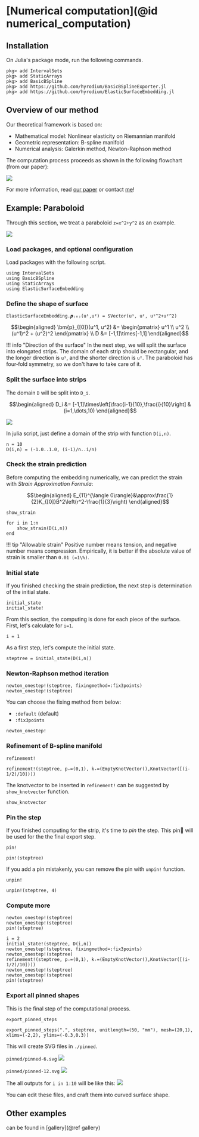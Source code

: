 # [Numerical computation](@id numerical_computation)

## Installation
On Julia's package mode, run the following commands.
```julia-repl
pkg> add IntervalSets
pkg> add StaticArrays
pkg> add BasicBSpline
pkg> add https://github.com/hyrodium/BasicBSplineExporter.jl
pkg> add https://github.com/hyrodium/ElasticSurfaceEmbedding.jl
```

## Overview of our method
Our theoretical framework is based on:

* Mathematical model: Nonlinear elasticity on Riemannian manifold
* Geometric representation: B-spline manifold
* Numerical analysis: Galerkin method, Newton-Raphson method

The computation process proceeds as shown in the following flowchart (from our paper):

![](img/flowchart.png)

For more information, read [our paper](https://arxiv.org/abs/2211.06372) or contact [me](https://twitter.com/Hyrodium)!

## Example: Paraboloid
Through this section, we treat a paraboloid ``z=x^2+y^2`` as an example.

![](img/Paraboloid1.png)

### Load packages, and optional configuration
Load packages with the following script.
```@example paraboloid
using IntervalSets
using BasicBSpline
using StaticArrays
using ElasticSurfaceEmbedding
```

### Define the shape of surface
```@example paraboloid
ElasticSurfaceEmbedding.𝒑₍₀₎(u¹,u²) = SVector(u¹, u², u¹^2+u²^2)
```

```math
\begin{aligned}
\bm{p}_{[0]}(u^1, u^2)
&= \begin{pmatrix}
u^1 \\
u^2 \\
(u^1)^2 + (u^2)^2
\end{pmatrix} \\
D
&= [-1,1]\times[-1,1]
\end{aligned}
```

!!! info "Direction of the surface"
    In the next step, we will split the surface into elongated strips.
    The domain of each strip should be rectangular, and the longer direction is `u¹`, and the shorter direction is `u²`.
    The paraboloid has four‐fold symmetry, so we don't have to take care of it.

### Split the surface into strips
The domain ``D`` will be split into ``D_i``.

```math
\begin{aligned}
D_i
&= [-1,1]\times\left[\frac{i-1}{10},\frac{i}{10}\right] & (i=1,\dots,10)
\end{aligned}
```

![](img/Paraboloid2.png)

In julia script, just define a domain of the strip with function `D(i,n)`.

```@example paraboloid
n = 10
D(i,n) = (-1.0..1.0, (i-1)/n..i/n)
```

### Check the strain prediction
Before computing the embedding numerically, we can predict the strain with *Strain Approximation Formula*:

```math
\begin{aligned}
E_{11}^{\langle 0\rangle}&\approx\frac{1}{2}K_{[0]}B^2\left(r^2-\frac{1}{3}\right)
\end{aligned}
```

```@docs
show_strain
```

```@example paraboloid
for i in 1:n
    show_strain(D(i,n))
end
```

!!! tip "Allowable strain"
    Positive number means tension, and negative number means compression.
    Empirically, it is better if the absolute value of strain is smaller than ``0.01 (=1\%)``.

### Initial state
If you finished checking the strain prediction, the next step is determination of the initial state.

```@docs
initial_state
initial_state!
```

From this section, the computing is done for each piece of the surface.
First, let's calculate for ``i=1``.
```@example paraboloid
i = 1
```

As a first step, let's compute the initial state.

```@example paraboloid
steptree = initial_state(D(i,n))
```

### Newton-Raphson method iteration

```@example paraboloid
newton_onestep!(steptree, fixingmethod=:fix3points)
newton_onestep!(steptree)
```

You can choose the fixing method from below:
* `:default` (default)
* `:fix3points`

```@docs
newton_onestep!
```

### Refinement of B-spline manifold

```@docs
refinement!
```

```@example paraboloid
refinement!(steptree, p₊=(0,1), k₊=(EmptyKnotVector(),KnotVector([(i-1/2)/10])))
```

The knotvector to be inserted in `refinement!` can be suggested by `show_knotvector` function.

```@docs
show_knotvector
```

### Pin the step
If you finished computing for the strip, it's time to *pin* the step.
This pin📌 will be used for the the final export step.

```@docs
pin!
```

```@example paraboloid
pin!(steptree)
```

If you add a pin mistakenly, you can remove the pin with `unpin!` function.

```@docs
unpin!
```

```@example paraboloid
unpin!(steptree, 4)
```

### Compute more
```@example paraboloid
newton_onestep!(steptree)
newton_onestep!(steptree)
pin!(steptree)

i = 2
initial_state!(steptree, D(i,n))
newton_onestep!(steptree, fixingmethod=:fix3points)
newton_onestep!(steptree)
refinement!(steptree, p₊=(0,1), k₊=(EmptyKnotVector(),KnotVector([(i-1/2)/10])))
newton_onestep!(steptree)
newton_onestep!(steptree)
pin!(steptree)
```

### Export all pinned shapes
This is the final step of the computational process.

```@docs
export_pinned_steps
```

```@example paraboloid
export_pinned_steps(".", steptree, unitlength=(50, "mm"), mesh=(20,1), xlims=(-2,2), ylims=(-0.3,0.3))
```

This will create SVG files in `./pinned`.

`pinned/pinned-6.svg`
![](pinned/pinned-6.svg)

`pinned/pinned-12.svg`
![](pinned/pinned-12.svg)

The all outputs for `i in 1:10` will be like this:
![](img/Paraboloid3.png)

You can edit these files, and craft them into curved surface shape.

## Other examples
can be found in [gallery](@ref gallery)
